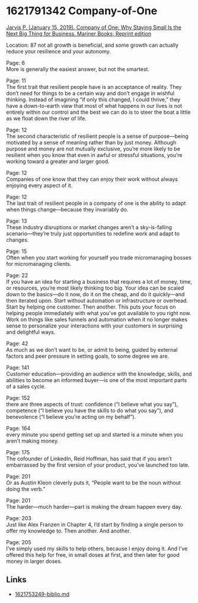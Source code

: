 # 1621791342 Company-of-One

[Jarvis P. (January 15, 2019). Company of One: Why Staying Small Is the Next Big Thing for Business. Mariner Books; Reprint edition](https://www.amazon.com/dp/B078962RHQ)   


Location: 87
not all growth is beneficial, and some growth can actually reduce your
resilience and your autonomy.

Page: 6    
More is generally the easiest answer, but not the smartest.

Page: 11    
The first trait that resilient people have is an acceptance of reality.
They don’t need for things to be a certain way and don’t engage in wishful
thinking. Instead of imagining “if only this changed, I could thrive,” they have
a down-to-earth view that most of what happens in our lives is not entirely
within our control and the best we can do is to steer the boat a little as we
float down the river of life.

Page: 12    
The second characteristic of resilient people is a sense of
purpose—being motivated by a sense of meaning rather than by just money.
Although purpose and money are not mutually exclusive, you’re more likely to be
resilient when you know that even in awful or stressful situations, you’re
working toward a greater and larger good.

Page: 12    
Companies of one know that they can enjoy their work without always
enjoying every aspect of it.

Page: 12    
The last trait of resilient people in a company of one is the ability
to adapt when things change—because they invariably do.

Page: 13    
These industry disruptions or market changes aren’t a sky-is-falling
scenario—they’re truly just opportunities to redefine work and adapt to changes.               

Page: 15    
Often when you start working for yourself you trade micromanaging
bosses for micromanaging clients.

Page: 22    
If you have an idea for starting a business that requires a lot of
money, time, or resources, you’re most likely thinking too big. Your idea can be
scaled down to the basics—do it now, do it on the cheap, and do it quickly—and
then iterated upon. Start without automation or infrastructure or overhead.
Start by helping one customer. Then another. This puts your focus on helping
people immediately with what you’ve got available to you right now. Work on
things like sales funnels and automation when it no longer makes sense to
personalize your interactions with your customers in surprising and delightful
ways.

Page: 42    
As much as we don’t want to be, or admit to being, guided by external
factors and peer pressure in setting goals, to some degree we are.

Page: 141    
Customer education—providing an audience with the knowledge, skills,
and abilities to become an informed buyer—is one of the most important parts of
a sales cycle.

Page: 152    
there are three aspects of trust: confidence (“I believe what you
say”), competence (“I believe you have the skills to do what you say”), and
benevolence (“I believe you’re acting on my behalf”).

Page: 164    
every minute you spend getting set up and started is a minute when you
aren’t making money.

Page: 175    
The cofounder of LinkedIn, Reid Hoffman, has said that if you aren’t
embarrassed by the first version of your product, you’ve launched too late.

Page: 201   
Or as Austin Kleon cleverly puts it, “People want to be the noun
without doing the verb.”

Page: 201   
The harder—much harder—part is making the dream happen every day.

Page: 203    
Just like Alex Franzen in Chapter 4, I’d start by finding a single
person to offer my knowledge to. Then another. And another.

Page: 205    
I’ve simply used my skills to help others, because I enjoy doing it.
And I’ve offered this help for free, in small doses at first, and then later for
good money in larger doses.

## Links
- [1621753249-biblio.md](1621753249-biblio.md)
